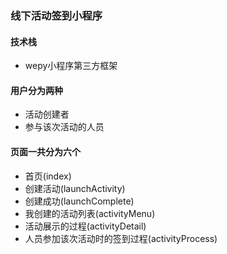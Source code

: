 ### 线下活动签到小程序

#### 技术栈

- wepy小程序第三方框架

#### 用户分为两种

 - 活动创建者
 - 参与该次活动的人员

#### 页面一共分为六个

- 首页(index)
- 创建活动(launchActivity)
- 创建成功(launchComplete)
- 我创建的活动列表(activityMenu)
- 活动展示的过程(activityDetail)
- 人员参加该次活动时的签到过程(activityProcess)
